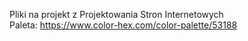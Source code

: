 Pliki na projekt z Projektowania Stron Internetowych\
Paleta: https://www.color-hex.com/color-palette/53188
